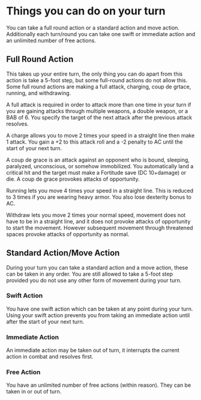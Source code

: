 # Things you can do on your turn

You can take a full round action or a standard action and move action. Additionally each turn/round you can take one swift or immediate action and an unlimited number of free actions.

## Full Round Action

This takes up your entire turn, the only thing you can do apart from this action is take a 5-foot step, but some full-round actions do not allow this. Some full round actions are making a full attack, charging, coup de grtace, running, and withdrawing. 

A full attack is required in order to attack more than one time in your turn if you are gaining attacks through multiple weapons, a double weapon, or a BAB of 6. You specify the target of the next attack after the previous attack resolves.

A charge allows you to move 2 times your speed in a straight line then make 1 attack. You gain a +2 to this attack roll and a -2 penalty to AC until the start of your next turn.

A coup de grace is an attack against an opponent who is bound, sleeping, paralyzed, unconscious, or somehow immobilized. You automatically land a critical hit and the target must make a Fortitude save (DC 10+damage) or die. A coup de grace provokes attacks of opportunity. 

Running lets you move 4 times your speed in a straight line. This is reduced to 3 times if you are wearing heavy armor. You also lose dexterity bonus to AC. 

Withdraw lets you move 2 times your normal speed, movement does not have to be in a straight line, and it does not provoke attacks of opportunity to start the movement. However subsequent movement through threatened spaces provoke attacks of opportunity as normal. 

## Standard Action/Move Action

During your turn you can take a standard action and a move action, these can be taken in any order. You are still allowed to take a 5-foot step provided you do not use any other form of movement during your turn. 

### Swift Action

You have one swift action which can be taken at any point during your turn. Using your swift action prevents you from taking an immediate action until after the start of your next turn.

### Immediate Action

An immediate action may be taken out of turn, it interrupts the current action in combat and resolves first. 

### Free Action

You have an unlimited number of free actions (within reason). They can be taken in or out of turn. 